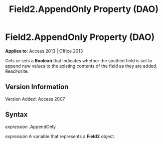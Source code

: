 ﻿---
title: Field2.AppendOnly Property (DAO)
TOCTitle: AppendOnly Property
ms:assetid: 4427f3af-6393-0f1c-ecac-017112022583
ms:mtpsurl: https://msdn.microsoft.com/en-us/library/Ff193152(v=office.15)
ms:contentKeyID: 48544524
ms.date: 09/18/2015
mtps_version: v=office.15
---

# Field2.AppendOnly Property (DAO)


**Applies to**: Access 2013 | Office 2013

Gets or sets a **Boolean** that indicates whether the spcified field is set to append new values to the existing contents of the field as they are added. Read/write.

## Version Information

Version Added: Access 2007

## Syntax

*expression* .AppendOnly

*expression* A variable that represents a **Field2** object.

